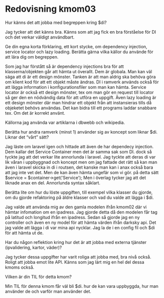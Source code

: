 ---
---
Redovisning kmom03
=========================

Hur känns det att jobba med begreppen kring $di?

Jag tycker att det känns bra. Känns som att jag fick en bra förståelse för DI och det verkar väldigt användbart.

Ge din egna korta förklaring, ett kort stycke, om dependency injection, service locator och lazy loading. Berätta gärna vilka källor du använde för att lära dig om begreppen.

Som jag har förstått så är dependency injections bra för att klasserna/objekten går att hämta ut överallt. Dem är globala. Man kan väl säga att di är ett design mönster. Tanken är att man aldrig ska behöva göra om klient kod för att ett objekt måste ändras. DI i ramverk används också för att lägga information i konfigurationsfiler som man kan hämta. Service locator är också ett design mönster, tex om man gör en request till locator så ger den en nödvändig data för att utföra en uppgift. Även lazy loading är ett design mönster där man hindrar ett objekt från att instansieras tills då objeketet behövs användas. Det kan bidra till ett programs laddar snabbare tex. Om det är korrekt använt.

Källorna jag använda var artiklarna i dbwebb och wikipedia.

Berätta hur andra ramverk (minst 1) använder sig av koncept som liknar $di. Liknar det “vårt” sätt?

Jag läste om laravel igen och hittade att även de har dependecy injection. Dem kallar det Service Container men det är samma sak som DI. dock så tyckte jag att det verkar lite annorlunda i laravel. Jag tyckte att deras di var lik våran i uppbyggnad och koncept men om jag fattade det rätt så kan man även i laravel skicka in di i routsen, det kanske man kan i anax också bara att jag inte vet det. Men de kan även hämta ungefär som vi gör. på detta sätt
$service = $container->get('Service');
Men i överlag tycker jag att det liknade anax en del. Annorlunda syntax såklart.


Berätta lite om hur du löste uppgiften, till exempel vilka klasser du gjorde, om du gjorde refaktoring på äldre klasser och vad du valde att lägga i $di.

Jag valde att använda mig av den gamla modelen ifrån kmom02 där vi hämtar infomation om en ipadress. Jag gjorde detta då den modelen får tag på latitud och longitud ifrån en ipadress. Sedan så gjorde jag en ny controller och även en ny model för att hämta värden ifrån darksky api. Det jag valde att lägga i di var mina api nycklar. Jag la de i en config fil och $di för att hämta ut de.

Har du någon reflektion kring hur det är att jobba med externa tjänster (ipvalidering, kartor, väder)?

Jag tycker dessa uppgifter har varit roliga att jobba med, bra nivå också. Roligt att jobba emot lite API. Känns som jag lärt mig en hel del dessa kmoms också.

Vilken är din TIL för detta kmom?

Min TIL för denna kmom får väl bli $di. hur de kan vara uppbyggda, hur man använder de och varför man använder det.
